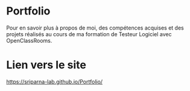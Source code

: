 # Portfolio
  Pour en savoir plus à propos de moi, des compétences acquises et des projets réalisés au cours de ma formation de Testeur Logiciel avec OpenClassRooms.

# Lien vers le site
  https://sriparna-lab.github.io/Portfolio/
